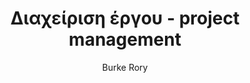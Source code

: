 ---
author: Burke Rory
cover: https://static.eudoxus.gr/books/preview/99/cover-11499.jpg
edition: 1η έκδ.
eudoxusid: '11499'
isbn: 978-960-218-289-5
layout: bibtex
num_pages: '528'
publisher: Κριτική
ref: isbn_978_960_218_289_5
title: Διαχείριση έργου - project management
year: '2002'
---